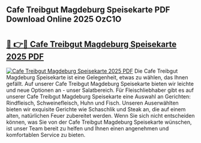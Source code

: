 ## Cafe Treibgut Magdeburg Speisekarte PDF Download Online 2025 OzC1O

# <h2><a href="http://gc7pmsv.nevu.top/?p=Cafe+Treibgut+Magdeburg+Speisekarte">🔗 👉🔴 Cafe Treibgut Magdeburg Speisekarte 2025 PDF</a></h2>

[![Cafe Treibgut Magdeburg Speisekarte 2025 PDF](https://i.imgur.com/dBaPXMq.png)](http://gc7pmsv.nevu.top/?p=Cafe+Treibgut+Magdeburg+Speisekarte)
Die Cafe Treibgut Magdeburg Speisekarte ist eine Gelegenheit, etwas zu wählen, das Ihnen gefällt. Auf unserer Cafe Treibgut Magdeburg Speisekarte bieten wir leichte und neue Optionen an - unser Salatbereich. Für Fleischliebhaber gibt es auf unserer Cafe Treibgut Magdeburg Speisekarte eine Auswahl an Gerichten: Rindfleisch, Schweinefleisch, Huhn und Fisch. Unseren Auserwählten bieten wir exquisite Gerichte wie Schaschlik und Steak an, die auf einem alten, natürlichen Feuer zubereitet werden. Wenn Sie sich nicht entscheiden können, was Sie von der Cafe Treibgut Magdeburg Speisekarte wünschen, ist unser Team bereit zu helfen und Ihnen einen angenehmen und komfortablen Service zu bieten.
